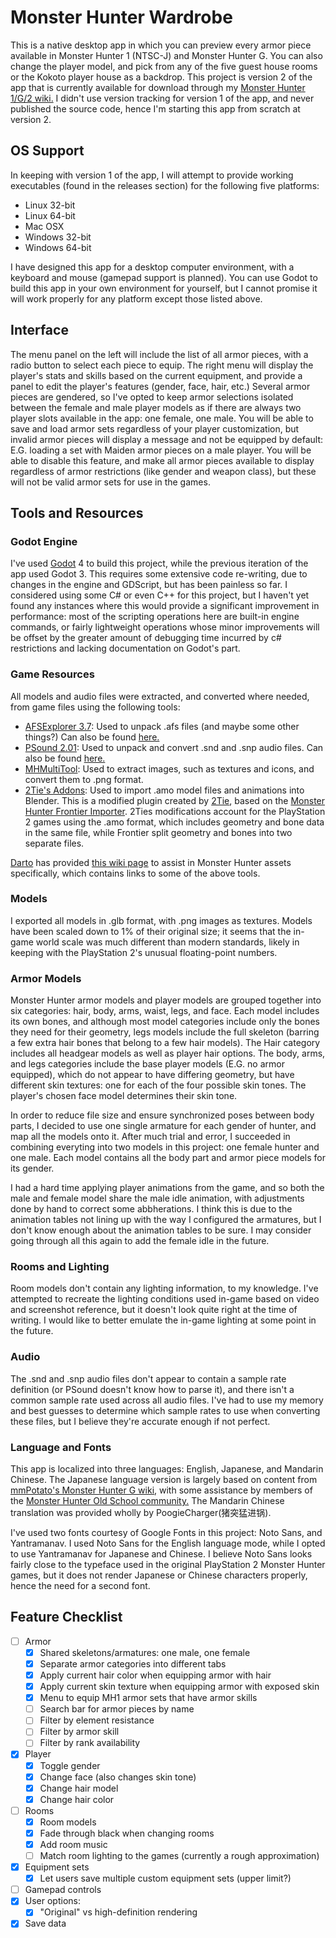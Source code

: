 # Monster Hunter Wardrobe

This is a native desktop app in which you can preview every armor piece available in Monster Hunter 1 (NTSC-J) and Monster Hunter G. You can also change the player model, and pick from any of the five guest house rooms or the Kokoto player house as a backdrop. This project is version 2 of the app that is currently available for download through my [Monster Hunter 1/G/2 wiki.](https://wiki.mholdschool.com/) I didn't use version tracking for version 1 of the app, and never published the source code, hence I'm starting this app from scratch at version 2.

## OS Support

In keeping with version 1 of the app, I will attempt to provide working executables (found in the releases section) for the following five platforms:

- Linux 32-bit
- Linux 64-bit
- Mac OSX
- Windows 32-bit
- Windows 64-bit

I have designed this app for a desktop computer environment, with a keyboard and mouse (gamepad support is planned). You can use Godot to build this app in your own environment for yourself, but I cannot promise it will work properly for any platform except those listed above.

## Interface

The menu panel on the left will include the list of all armor pieces, with a radio button to select each piece to equip. The right menu will display the player's stats and skills based on the current equipment, and provide a panel to edit the player's features (gender, face, hair, etc.) Several armor pieces are gendered, so I've opted to keep armor selections isolated between the female and male player models as if there are always two player slots available in the app: one female, one male. You will be able to save and load armor sets regardless of your player customization, but invalid armor pieces will display a message and not be equipped by default: E.G. loading a set with Maiden armor pieces on a male player. You will be able to disable this feature, and make all armor pieces available to display regardless of armor restrictions (like gender and weapon class), but these will not be valid armor sets for use in the games.

## Tools and Resources

### Godot Engine

I've used [Godot](https://godotengine.org/) 4 to build this project, while the previous iteration of the app used Godot 3. This requires some extensive code re-writing, due to changes in the engine and GDScript, but has been painless so far. I considered using some C# or even C++ for this project, but I haven't yet found any instances where this would provide a significant improvement in performance: most of the scripting operations here are built-in engine commands, or fairly lightweight operations whose minor improvements will be offset by the greater amount of debugging time incurred by c# restrictions and lacking documentation on Godot's part.

### Game Resources

All models and audio files were extracted, and converted where needed, from game files using the following tools:

- [AFSExplorer 3.7](http://dte-ng.issextreme.net): Used to unpack .afs files (and maybe some other things?) Can also be found [here.](https://www.moddingway.com/file/270.html)
- [PSound 2.01](http://snailrush.online.fr/): Used to unpack and convert .snd and .snp audio files. Can also be found [here.](https://www.romhacking.net/utilities/679/)
- [MHMultiTool](https://github.com/MH-Oldschool/MHMultitool): Used to extract images, such as textures and icons, and convert them to .png format.
- [2Tie's Addons](https://drive.google.com/file/d/15rCCcZWy1YBcEY0g1eX3WK3vLuqUYgh3/view?usp=sharing): Used to import .amo model files and animations into Blender. This is a modified plugin created by [2Tie](https://github.com/2Tie), based on the [Monster Hunter Frontier Importer](https://github.com/AsteriskAmpersand/Monster-Hunter-Frontier-Importer). 2Ties modifications account for the PlayStation 2 games using the .amo format, which includes geometry and bone data in the same file, while Frontier split geometry and bones into two separate files.

[Darto](https://github.com/The1andonlyDarto) has provided [this wiki page](https://github.com/The1andonlyDarto/MHAssetInfo/wiki/2Tie's-Old-Gen-MH-Model-Importing) to assist in Monster Hunter assets specifically, which contains links to some of the above tools.

### Models

I exported all models in .glb format, with .png images as textures. Models have been scaled down to 1% of their original size; it seems that the in-game world scale was much different than modern standards, likely in keeping with the PlayStation 2's unusual floating-point numbers.

### Armor Models

Monster Hunter armor models and player models are grouped together into six categories: hair, body, arms, waist, legs, and face. Each model includes its own bones, and although most model categories include only the bones they need for their geometry, legs models include the full skeleton (barring a few extra hair bones that belong to a few hair models). The Hair category includes all headgear models as well as player hair options. The body, arms, and legs categories include the base player models (E.G. no armor equipped), which do not appear to have differing geometry, but have different skin textures: one for each of the four possible skin tones. The player's chosen face model determines their skin tone.

In order to reduce file size and ensure synchronized poses between body parts, I decided to use one single armature for each gender of hunter, and map all the models onto it. After much trial and error, I succeeded in combining everyting into two models in this project: one female hunter and one male. Each model contains all the body part and armor piece models for its gender.

I had a hard time applying player animations from the game, and so both the male and female model share the male idle animation, with adjustments done by hand to correct some abbherations. I think this is due to the animation tables not lining up with the way I configured the armatures, but I don't know enough about the animation tables to be sure. I may consider going through all this again to add the female idle in the future.

### Rooms and Lighting

Room models don't contain any lighting information, to my knowledge. I've attempted to recreate the lighting conditions used in-game based on video and screenshot reference, but it doesn't look quite right at the time of writing. I would like to better emulate the in-game lighting at some point in the future.

### Audio

The .snd and .snp audio files don't appear to contain a sample rate definition (or PSound doesn't know how to parse it), and there isn't a common sample rate used across all audio files. I've had to use my memory and best guesses to determine which sample rates to use when converting these files, but I believe they're accurate enough if not perfect.

### Language and Fonts

This app is localized into three languages: English, Japanese, and Mandarin Chinese. The Japanese language version is largely based on content from [mmPotato's Monster Hunter G wiki](http://infoseek_rip.g.ribbon.to/mmpotato.hp.infoseek.co.jp/codes/MHG/), with some assistance by members of the [Monster Hunter Old School community.](https://mholdschool.com/) The Mandarin Chinese translation was provided wholly by PoogieCharger(猪突猛进锅).

I've used two fonts courtesy of Google Fonts in this project: Noto Sans, and Yantramanav. I used Noto Sans for the English language mode, while I opted to use Yantramanav for Japanese and Chinese. I believe Noto Sans looks fairly close to the typeface used in the original PlayStation 2 Monster Hunter games, but it does not render Japanese or Chinese characters properly, hence the need for a second font.

## Feature Checklist
- [ ] Armor
	- [x] Shared skeletons/armatures: one male, one female
	- [x] Separate armor categories into different tabs
	- [x] Apply current hair color when equipping armor with hair
	- [x] Apply current skin texture when equipping armor with exposed skin
	- [x] Menu to equip MH1 armor sets that have armor skills
	- [ ] Search bar for armor pieces by name
	- [ ] Filter by element resistance
	- [ ] Filter by armor skill
	- [ ] Filter by rank availability
- [x] Player
	- [x] Toggle gender
	- [x] Change face (also changes skin tone)
	- [x] Change hair model
	- [x] Change hair color
- [ ] Rooms
	- [x] Room models
	- [x] Fade through black when changing rooms
	- [x] Add room music
	- [ ] Match room lighting to the games (currently a rough approximation)
- [x] Equipment sets
	- [x] Let users save multiple custom equipment sets (upper limit?)
- [ ] Gamepad controls
- [x] User options:
	- [x] "Original" vs high-definition rendering
- [x] Save data
